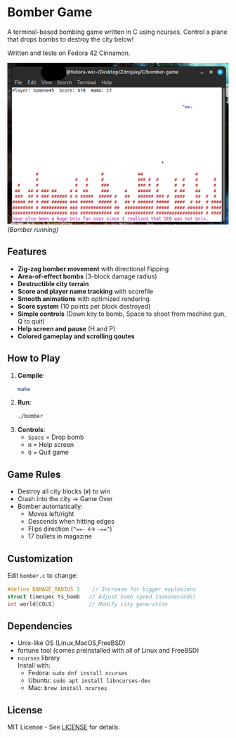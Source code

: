 
# Bomber Game

A terminal-based bombing game written in C using ncurses. Control a plane that drops bombs to destroy the city below!

Written and teste on Fedora 42 Cinnamon.

![Gameplay Demo](demo.png) *(Bomber running)*

## Features
- **Zig-zag bomber movement** with directional flipping
- **Area-of-effect bombs** (3-block damage radius)
- **Destructible city terrain**
- **Score and player name tracking** with scorefile
- **Smooth animations** with optimized rendering
- **Score system** (10 points per block destroyed)
- **Simple controls** (Down key to bomb, Space to shoot from machine gun, Q to quit)
- **Help screen and pause** (H and P)
- **Colored gameplay and scrolling qoutes**

## How to Play
1. **Compile**:  
   ```bash
   make
   ```
2. **Run**:  
   ```bash
   ./bomber
   ```
3. **Controls**:  
   - `Space` = Drop bomb  
   - `H` = Help screen  
   - `Q` = Quit game  

## Game Rules
- Destroy all city blocks (`#`) to win
- Crash into the city → Game Over
- Bomber automatically:
  - Moves left/right
  - Descends when hitting edges
  - Flips direction (`^==-` ↔ `-==^`)
  - 17 bullets in magazine

## Customization
Edit `bomber.c` to change:
```c
#define DAMAGE_RADIUS 1    // Increase for bigger explosions
struct timespec ts_bomb   // Adjust bomb speed (nanoseconds)
int world[COLS]           // Modify city generation
```

## Dependencies
- Unix-like OS (Linux,MacOS,FreeBSD)
- fortune tool (comes preinstalled with all of Linux and FreeBSD)
- `ncurses` library  
  Install with: 
  - Fedora: `sudo dnf install ncurses`
  - Ubuntu: `sudo apt install libncurses-dev`
  - Mac: `brew install ncurses`

## License

MIT License - See [LICENSE](LICENSE) for details.

